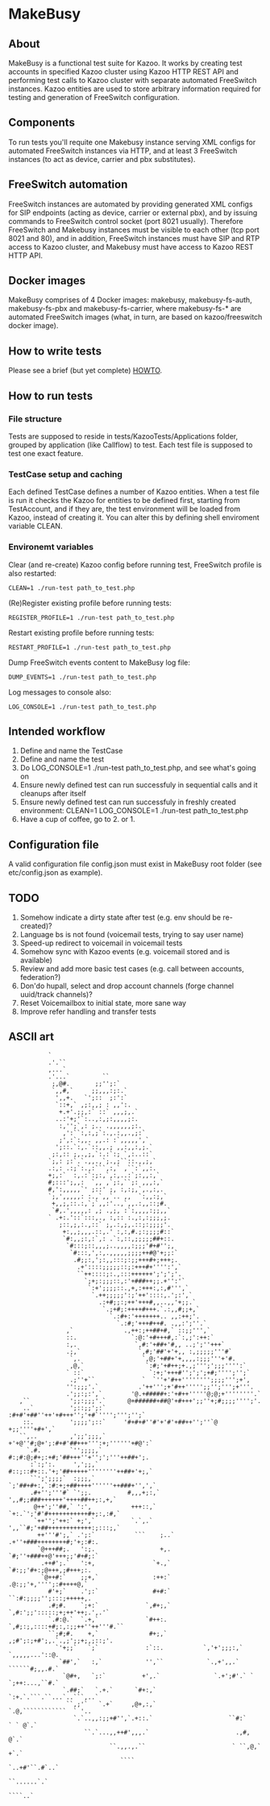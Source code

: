 # MakeBusy

## About

MakeBusy is a functional test suite for Kazoo. It works by creating test accounts in specified Kazoo cluster using Kazoo HTTP REST API and
performing test calls to Kazoo cluster with separate automated FreeSwitch instances. Kazoo entities are used to store arbitrary information
required for testing and generation of FreeSwitch configuration.

## Components

To run tests you'll requite one Makebusy instance serving XML configs for automated FreeSwitch instances via HTTP, and at least 3
FreeSwitch instances (to act as device, carrier and pbx substitutes).

## FreeSwitch automation

FreeSwitch instances are automated by providing generated XML configs for SIP endpoints (acting as device, carrier or external pbx),
and by issuing commands to FreeSwitch control socket (port 8021 usually). Therefore FreeSwitch and Makebusy instances must be visible
to each other (tcp port 8021 and 80), and in addition, FreeSwitch instances must have SIP and RTP access to Kazoo cluster, and Makebusy
must have access to Kazoo REST HTTP API.

## Docker images

MakeBusy comprises of 4 Docker images: makebusy, makebusy-fs-auth, makebusy-fs-pbx and makebusy-fs-carrier, where makebusy-fs-* are
automated FreeSwitch images (what, in turn, are based on kazoo/freeswitch docker image).

## How to write tests

Please see a brief (but yet complete) [HOWTO](doc/HOWTO.md).

## How to run tests

### File structure

Tests are supposed to reside in tests/KazooTests/Applications folder, grouped by application (like Callflow) to test.
Each test file is supposed to test one exact feature.

### TestCase setup and caching

Each defined TestCase defines a number of Kazoo entities. When a test file is run it checks the Kazoo for entities
to be defined first, starting from TestAccount, and if they are, the test environment will be loaded from Kazoo,
instead of creating it. You can alter this by defining shell enviroment variable CLEAN.

### Environemt variables

Clear (and re-create) Kazoo config before running test, FreeSwitch profile is also restarted:
```
CLEAN=1 ./run-test path_to_test.php
```

(Re)Register existing profile before running tests:
```
REGISTER_PROFILE=1 ./run-test path_to_test.php
```

Restart existing profile before running tests:
```
RESTART_PROFILE=1 ./run-test path_to_test.php
```

Dump FreeSwitch events content to MakeBusy log file:
```
DUMP_EVENTS=1 ./run-test path_to_test.php
```

Log messages to console also:
```
LOG_CONSOLE=1 ./run-test path_to_test.php
```

## Intended workflow

1. Define and name the TestCase
2. Define and name the test
3. Do LOG_CONSOLE=1 ./run-test path_to_test.php, and see what's going on
4. Ensure newly defined test can run successfuly in sequential calls and it cleanups after itself
5. Ensure newly defined test can run successfuly in freshly created environment: CLEAN=1 LOG_CONSOLE=1 ./run-test path_to_test.php
6. Have a cup of coffee, go to 2. or 1.

## Configuration file

A valid configuration file config.json must exist in MakeBusy root folder (see etc/config.json as example).

## TODO

1. Somehow indicate a dirty state after test (e.g. env should be re-created)?
2. Language bs is not found (voicemail tests, trying to say user name)
3. Speed-up redirect to voicemail in voicemail tests
4. Somehow sync with Kazoo events (e.g. voicemail stored and is available)
5. Review and add more basic test cases (e.g. call between accounts, federation?)
6. Don'do hupall, select and drop account channels (forge channel uuid/track channels)?
7. Reset Voicemailbox to initial state, more sane way
8. Improve refer handling and transfer tests

## ASCII art
```
           `                                                                        
           .'.``                                                                    
           ,...`                                                                    
           .'...`         ``                                                        
            ;,@#.       ;;'';:`                                                     
            `,,#,`     ;;,,,:;:.`                                                   
             ',,+.   `';::  ;:':`                                                   
             `::+,` ,;:,,; : ,,':.                                                  
              +.+'.;;,:` ::` ,,,;,.`                                                
             ..:'+;'`:..,:,;:,,,,;:.                                                
              :,'';`,: ;.. .,,,,,,;:.                                               
               ,':``:,:,;`:.,.:,,.,;:`                                              
              ;',:`:,,. ,,.: :`,,,,,',`                                             
             ';::.`:,.`::,,.; ,,:,,:,;.`                                            
            ;:,:: ;,.,;,`:.:`:; `,:..::`                                            
           `;,: ;:`.`.,,.,`;.,;``::.,,;,`                                           
           .:,: .:;`:.,:```,:,` ,``:`,,:.                                           
           +;,:`  :,.:`:;:,`,:,..:`;:,,:,`                                          
           #;:::';,,:  `,, ,`;:,``;: ,,,:,`                                         
           #,':,,,,,`' ;::' ;, :,:;,`,.,:,.                                         
           `;,',,,,,: :.,`,,`.. ,,  `:,,:;,`                                        
            +,,;,::.:,`;`,,:'..,`,,.:,,::;#.                                        
            `#,.',,,,,: ,; .,;, :`:,,,,:;;,,`                                       
           ` .+:.'::`:::,., :,:: :.,:,:;;;,;.                                       
              ;::,;,:.,::` ;,.:,;,.::;:;;;;'.                                       
               +:,,;,,,.::,.' :,:,#.;:;;;;#::`                                      
               `#:,,;:,:`,: .`:,::,;;;;;##+::.                                      
                `#:::;::,,,;..,,,,:;;;'#+#'';,                                      
                 `#:::,',:,.,,,,,;;;;++#@'+;;:`                                     
                  .#;;:,';:,,:::;:;;+++#+;+++;.                                     
                   .+'::::;;;;;::;:+++#+'''':',`                                    
                   ``++::::;:.,:::++++++';';';'.                                    
                     `;+;:;;;::,:'+###++;;.+'':'`                                   
                      `:+';;;;::.,+,:+++:,:,#''',`                                  
                       `.++;;;;;':;'++'::::,.';:',`                                 
                         .:+#;;:;++'+++#,,..,,'+;;.`                                
                          `.;+#;:++++#+++.`.:,,#;;+,`                               
                            `.:#+:'+++++++.. ,,:++;'.                               
                              `.:#;'+++#++#. .,,:';''.`                             
                ,`              .,++:;++##+#,` ::;;''',`                            
                ::.               `:@:'+#+++#,:`:,;':++:`                           
                :,.                `,#:'+##+'#,, ..;';''+++`                        
                .;,`                `,#;'##'+'+,, :,;;;;;'''#`                      
                 `,.                 `,@;'+##+'+,,,,:;;;'''+'#.                     
                 ,@,`                 `:#;'+#++;+.,;''';';;;'''':`                  
                ` ::`                  `:+;'+++#'';';';+#;'''';'';`                 
                 .;''+``             `  `''+'#++'''''''';;;;''';+',                 
                '':;;;'.`           .'++''';+'#++''''';;'';''';+'''.                
                .';;:;:',`        '@.+#####+:'+#++'''''@;@;+''''''''.`              
   ,``           ';;:;;;'.`      @+######+##@'+#+++';;''+;#;;;;'''';'.              
    ..`          ';::;;';:`      :#+#'+##''++'+#+++'';'+#`'''';''';'';`             
    ::.          ';;;;';::`     '#+#+#''#'+'#'+##++'';''`@ +;;''''+#+',`            
   ``,..         ,';;';;;,`     +'+@''#;@+';:#+#'##+++''':+;''''''+#@':`            
     `.#.        `'';;;;,`       #:;#:@;#+;:+#;'##+++''+'';';'''++##+';.            
      :`:;':.     ',';;,`        #::;::#+::.'+;'##+++++''''''''++##+'+;,`           
      ``';';;;;`  :;;;,`        `;'##+#+:,`:#:+;+##++++''''''++###+'',',`           
      .#+'';'''#` `';;.          #,,,+;:,` ',,#;;###++++++'++++##++;:,+,`           
       @++';''##,` ':',           +++::,` `+:.`';'#'#+++++++++++#+;:,:#,`           
       `++'';'++:` +;',`          `.`,.`  ',,``#;'+##++++++++++++:;:::;,`           
        ++'''#';,` .';:`           ```    ;..` .+''+###++++++++#;'+;:#:.            
        `@+++##;.   ':;.                  +,.  `#;''+###++@'+++;;'#+#;:`            
         .++#';.`   ':+,                `+.,`   `#:;;'#+:;@+++,;#+++;:.             
         `@++#:`    ;;+,`               :++:`    .@:;;'+,'''';:#++++@,`             
           #'+;`    .';:`               #+#:`   ``:#:;;;;'';:::;+++++,.             
           .#;#.    `;+:`             `,#+;,`     `,#:';;':::::;+;++'++;.',.'`      
           `.#:@.`  `.+,`             `#++:.       `,#;:;,::::+#;:,:;;++''++'''#.`` 
           ``;#;#.    +,`              #+;,`         ,;#';:;+#';,.`.,;';;+;,;::;'.  
             `'+;;`   `;`             :`::.           `,'+';;;:,`    `,,,,,...'::@. 
              `##',`   :,`            '',``            `.,+',,.`      ``````#;,,.#.`
               `@#+,   `;:`          +',.`               `.+';#'.` `  `;++:...,``#.`
               `.##;`   `.+.`      `#+:,`                  `:+.`.```.``...`..```,..`
                ``,;'`   `.+`     ,@+,:,`                   `.@,````````````  ` '.. 
                  `.`..,,:;;+#'',`.+::.`                     ``#:`         ` ` @`.` 
                     ``.`...,,++#',,,.`                        .,#,           @`.`  
                            ``.,,.,.``                        ` ``,@,`       +`.`   
                               ````                               `..+#'``.#`..`    
                                                                    ``......`.`     
                                                                      ````..`       
```
